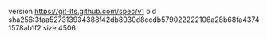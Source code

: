 version https://git-lfs.github.com/spec/v1
oid sha256:3faa527313934388f42db8030d8ccdb579022222106a28b68fa43741578ab1f2
size 4506
